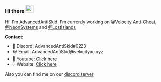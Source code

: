 ### Hi there <img src="https://media.giphy.com/media/hvRJCLFzcasrR4ia7z/giphy.gif" width="25px">

Hi! I'm AdvancedAntiSkid. I'm currently working on [@Velocity Anti-Cheat](https://github.com/VelocityMC), [@NeonSystems](https://github.com/NeonSystems) and [@LostIslands](https://github.com/Lost-Islands)

**Contact:**  

<ul>
  <li>💬 Discord: AdvancedAntiSkid#0223</li>
  <li>📪 Email: AdvancedAntiSkid@velocityac.xyz</li>
  <li>🎥 Youtube: <a href="https://www.youtube.com/channel/UColYjkn_s5m0tMZtjT4jN5w?view_as=subscriber">Click here</a></li>
  <li>💡 Website: <a href="https://bluenight.net">Click here</a></li>
</ul>

Also you can find me on our [discord server](https://discord.gg/tbuEj8y)
